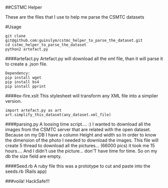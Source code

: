 ##CSTMC Helper

These are the files that I use to help me parse the CSMTC datasets

#Usage

	git clone git@github.com:guinslym/cstmc_helper_to_parse_the_dataset.git
	cd cstmc_helper_to_parse_the_dataset
	python2 artefact.py

####artefact.py
Artefact.py will download all the xml file, than it will parse it to create a .json file.

	Dependency:
	pip install wget
	pip install bs4
	pip install pprint

####ex-fire.xslt
This stylesheet will transform any XML file into a simplier version.

	import artefact.py as art
	art.simplify_this_dataset(any_dataset.xml_file)

####parsing.py
A loosing time script.... :) I wanted to download all the images from the CSMTC server that are related with the open dataset. Because on my DB I have a column Height and width so In order to know the dimension of the photo I needed to download the images. This file will create 5 thread to download all the pictures... (66000 pics) it took me 15 hours.... And I didn't use the picture... don'T have time for time. So on my db the size field are empty.


####Seed.rb
A ruby file this was a prototype to cut and paste into the seeds.rb (Rails app)


###voilà!
HackSafe!!!